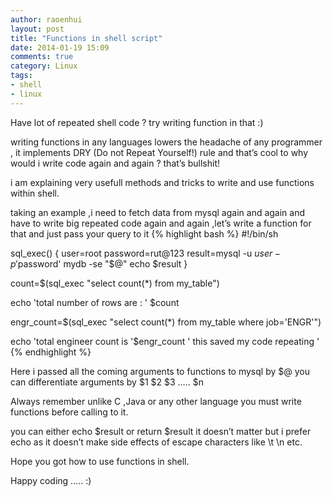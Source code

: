 ```yaml
---
author: raoenhui
layout: post
title: "Functions in shell script"
date: 2014-01-19 15:09
comments: true
category: Linux
tags:
- shell
- linux
---
```


Have  lot of repeated shell code ? try writing function in that :)

writing functions in any languages lowers the headache of any programmer , it implements DRY (Do not Repeat Yourself!) rule and that’s cool to why would i write code again and again ? that’s bullshit!

i am explaining very usefull methods and tricks to write and use functions within shell.

taking an example ,i need to fetch data from mysql again and again and have to write big repeated code again and again ,let’s write a function for that and just pass your query to it
{% highlight bash %}
#!/bin/sh
 
sql_exec()
{
user=root
password=rut@123
result=mysql -u $user -p'$password' mydb -se "$@"
echo $result
}
 
count=$(sql_exec "select count(*) from my_table")
 
echo 'total number of rows are : ' $count
 
engr_count=$(sql_exec "select count(*) from my_table where job='ENGR'")
 
echo 'total engineer count is '$engr_count ' this saved my code repeating '
{% endhighlight %}

Here i passed all the coming arguments to functions to mysql by $@ you can differentiate  arguments by $1 $2 $3 ….. $n 

Always remember unlike C ,Java or any other language you must write functions before calling to it.

you can either echo $result or return $result it doesn’t matter but i prefer echo as it doesn’t make side effects of escape characters like \t \n etc.

Hope you got how to use functions in shell.

Happy coding ….. :)
